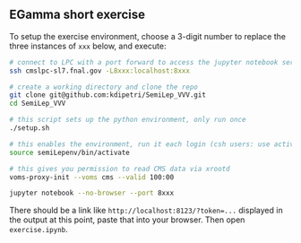 EGamma short exercise
---------------------
To setup the exercise environment, choose a 3-digit number to replace the three instances of `xxx` below,
and execute:
```bash
# connect to LPC with a port forward to access the jupyter notebook server
ssh cmslpc-sl7.fnal.gov -L8xxx:localhost:8xxx

# create a working directory and clone the repo
git clone git@github.com:kdipetri/SemiLep_VVV.git 
cd SemiLep_VVV 

# this script sets up the python environment, only run once
./setup.sh

# this enables the environment, run it each login (csh users: use activate.csh)
source semiLepenv/bin/activate

# this gives you permission to read CMS data via xrootd
voms-proxy-init --voms cms --valid 100:00

jupyter notebook --no-browser --port 8xxx
```
There should be a link like `http://localhost:8123/?token=...` displayed in the output at this point, paste that into your browser.
Then open `exercise.ipynb`.
